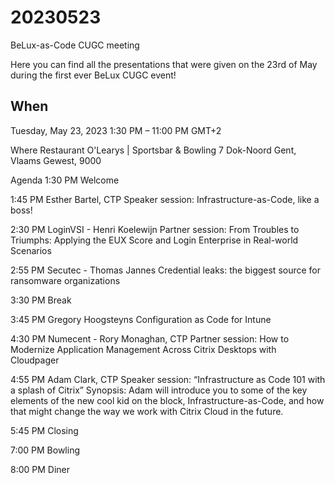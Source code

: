 # 20230523
BeLux-as-Code CUGC meeting

Here you can find all the presentations that were given on the 23rd of May during the first ever BeLux CUGC event!

## When
Tuesday, May 23, 2023
1:30 PM – 11:00 PM GMT+2

Where
Restaurant O'Learys | Sportsbar & Bowling
7 Dok-Noord
Gent, Vlaams Gewest, 9000

Agenda
1:30 PM     Welcome

1:45 PM     Esther Bartel, CTP
            Speaker session: Infrastructure-as-Code, like a boss!

2:30 PM     LoginVSI - Henri Koelewijn
            Partner session: From Troubles to Triumphs: Applying the EUX Score and Login Enterprise in Real-world Scenarios

2:55 PM     Secutec - Thomas Jannes
            Credential leaks: the biggest source for ransomware organizations

3:30 PM     Break

3:45 PM     Gregory Hoogsteyns
            Configuration as Code for Intune

4:30 PM     Numecent - Rory Monaghan, CTP
            Partner session: How to Modernize Application Management Across Citrix Desktops with Cloudpager

4:55 PM     Adam Clark, CTP
            Speaker session: “Infrastructure as Code 101 with a splash of Citrix” Synopsis: Adam will introduce you to some of the key elements of the new cool kid on the block, Infrastructure-as-Code, and how that might change the way we work with Citrix Cloud in the future.

5:45 PM     Closing

7:00 PM     Bowling

8:00 PM     Diner
